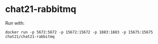 # chat21-rabbitmq

Run with:
```
docker run -p 5672:5672 -p 15672:15672 -p 1883:1883 -p 15675:15675 chat21/chat21-rabbitmq
```
